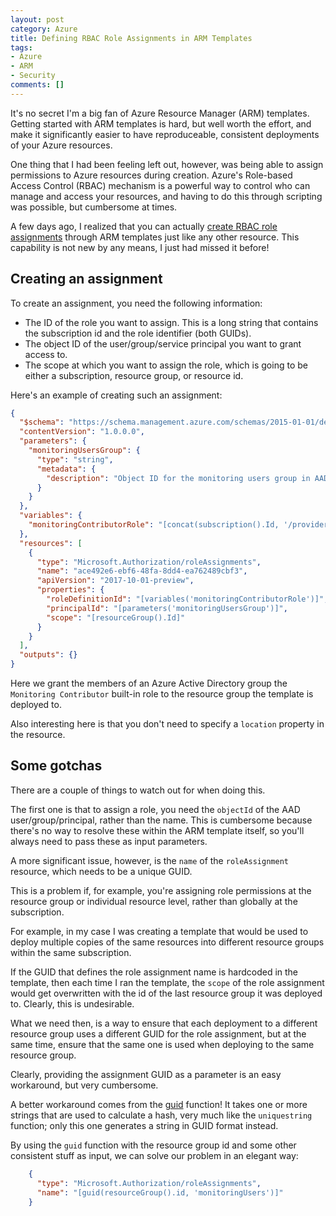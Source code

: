 ```yaml
---
layout: post
category: Azure
title: Defining RBAC Role Assignments in ARM Templates
tags:
- Azure
- ARM
- Security
comments: []
---
```


It's no secret I'm a big fan of Azure Resource Manager (ARM) templates. Getting
started with ARM templates is hard, but well worth the effort, and make it significantly
easier to have reproduceable, consistent deployments of your Azure resources.

One thing that I had been feeling left out, however, was being able to
assign permissions to Azure resources during creation. Azure's Role-based Access Control
(RBAC) mechanism is a powerful way to control who can manage and access your resources,
and having to do this through scripting was possible, but cumbersome at times.

A few days ago, I realized that you can actually
[create RBAC role assignments](https://github.com/Azure/azure-quickstart-templates/tree/master/101-rbac-builtinrole-resourcegroup)
through ARM templates just like any other resource. This capability is not new by any means, I
just had missed it before!

## Creating an assignment

To create an assignment, you need the following information:

* The ID of the role you want to assign. This is a long string that contains the
  subscription id and the role identifier (both GUIDs).
* The object ID of the user/group/service principal you want to grant access to.
* The scope at which you want to assign the role, which is going to be either a
  subscription, resource group, or resource id.

Here's an example of creating such an assignment:

```json
{
  "$schema": "https://schema.management.azure.com/schemas/2015-01-01/deploymentTemplate.json#",
  "contentVersion": "1.0.0.0",
  "parameters": { 
    "monitoringUsersGroup": {
      "type": "string",
      "metadata": {
        "description": "Object ID for the monitoring users group in AAD"
      }
    }
  },
  "variables": {
    "monitoringContributorRole": "[concat(subscription().Id, '/providers/Microsoft.Authorization/roleDefinitions/749f88d5-cbae-40b8-bcfc-e573ddc772fa')]"
  },
  "resources": [
    {
      "type": "Microsoft.Authorization/roleAssignments",
      "name": "ace492e6-ebf6-48fa-8dd4-ea762489cbf3",
      "apiVersion": "2017-10-01-preview",
      "properties": {
        "roleDefinitionId": "[variables('monitoringContributorRole')]",
        "principalId": "[parameters('monitoringUsersGroup')]",
        "scope": "[resourceGroup().Id]"
      }
    }
  ],
  "outputs": {}
}
```

Here we grant the members of an Azure Active Directory group the `Monitoring Contributor`
built-in role to the resource group the template is deployed to.

Also interesting here is that you don't need to specify a `location` property in the resource.

## Some gotchas

There are a couple of things to watch out for when doing this.

The first one is that to assign a role, you need the `objectId` of the AAD user/group/principal,
rather than the name. This is cumbersome because there's no way to resolve these within
the ARM template itself, so you'll always need to pass these as input parameters.

A more significant issue, however, is the `name` of the `roleAssignment` resource, which
needs to be a unique GUID.

This is a problem if, for example, you're assigning role permissions at the resource group
or individual resource level, rather than globally at the subscription.

For example, in my case I was creating a template that would be used to deploy multiple
copies of the same resources into different resource groups within the same subscription.

If the GUID that defines the role assignment name is hardcoded in the template, then
each time I ran the template, the `scope` of the role assignment would get overwritten with
the id of the last resource group it was deployed to. Clearly, this is undesirable.

What we need then, is a way to ensure that each deployment to a different resource group
uses a different GUID for the role assignment, but at the same time, ensure that the same
one is used when deploying to the same resource group.

Clearly, providing the assignment GUID as a parameter is an easy workaround, but very cumbersome.

A better workaround comes from the [guid](https://docs.microsoft.com/en-us/azure/azure-resource-manager/resource-group-template-functions-string#guid)
function! It takes one or more strings that are used to calculate a hash, very much
like the `uniquestring` function; only this one generates a string in GUID format instead.

By using the `guid` function with the resource group id and some other consistent stuff as input,
we can solve our problem in an elegant way:

```json
    {
      "type": "Microsoft.Authorization/roleAssignments",
      "name": "[guid(resourceGroup().id, 'monitoringUsers')]"
    }
```